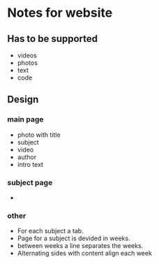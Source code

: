 # Notes for website
## Has to be supported
- videos
- photos
- text
- code

## Design
### main page

- photo with title
- subject
- video
- author
- intro text

### subject page
- 

### other

- For each subject a tab.
- Page for a subject is devided in weeks.
- between weeks a line separates the weeks.
- Alternating sides with content align each week
